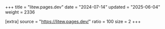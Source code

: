 +++
title = "litew.pages.dev"
date = "2024-07-14"
updated = "2025-06-04"
weight = 2336

[extra]
source = "https://litew.pages.dev/"
ratio = 100
size = 2
+++
